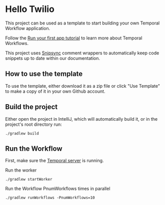 # Hello Twilio

This project can be used as a template to start building your own Temporal Workflow application.

Follow the [Run your first app tutorial](https://docs.temporal.io/docs/java/run-your-first-app-tutorial) to learn more about Temporal Workflows.

This project uses [Snipsync](https://github.com/temporalio/snipsync) comment wrappers to automatically keep code snippets up to date within our documentation.

## How to use the template

To use the template, either download it as a zip file or click "Use Template" to make a copy of it in your own Github account.

## Build the project

Either open the project in IntelliJ, which will automatically build it, or in the project's root directory run:

```
./gradlew build
```

## Run the Workflow

First, make sure the [Temporal server](https://docs.temporal.io/docs/server/quick-install) is running.

Run the worker

```
./gradlew startWorker
```

Run the Workflow PnumWorkflows times in parallel

```
./gradlew runWorkflows -PnumWorkflows=10
```
